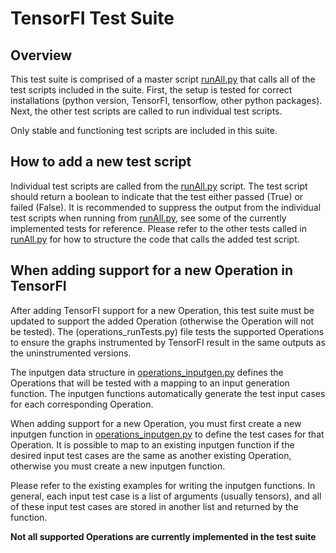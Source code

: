# TensorFI Test Suite

## Overview

This test suite is comprised of a master script [runAll.py](runAll.py) that calls all of the test scripts included in the suite. First, the setup is tested for correct installations (python version, TensorFI, tensorflow, other python packages). Next, the other test scripts are called to run individual test scripts.

Only stable and functioning test scripts are included in this suite.

## How to add a new test script

Individual test scripts are called from the [runAll.py](runAll.py) script. The test script should return a boolean to indicate that the test either passed (True) or failed (False). It is recommended to suppress the output from the individual test scripts when running from [runAll.py](runAll.py), see some of the currently implemented tests for reference. Please refer to the other tests called in [runAll.py](runAll.py) for how to structure the code that calls the added test script.

## When adding support for a new Operation in TensorFI

After adding TensorFI support for a new Operation, this test suite must be updated to support the added Operation (otherwise the Operation will not be tested). The (operations_runTests.py) file tests the supported Operations to ensure the graphs instrumented by TensorFI result in the same outputs as the uninstrumented versions. 

The inputgen data structure in [operations_inputgen.py](operations_inputgen.py) defines the Operations that will be tested with a mapping to an input generation function. The inputgen functions automatically generate the test input cases for each corresponding Operation. 

When adding support for a new Operation, you must first create a new inputgen function in [operations_inputgen.py](operations_inputgen.py) to define the test cases for that Operation. It is possible to map to an existing inputgen function if the desired input test cases are the same as another existing Operation, otherwise you must create a new inputgen function. 

Please refer to the existing examples for writing the inputgen functions. In general, each input test case is a list of arguments (usually tensors), and all of these input test cases are stored in another list and returned by the function.

**Not all supported Operations are currently implemented in the test suite**
